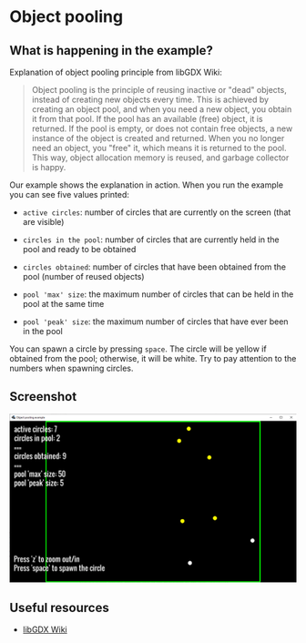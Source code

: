 # Object pooling

## What is happening in the example?

Explanation of object pooling principle from libGDX Wiki:

>Object pooling is the principle of reusing inactive or "dead" objects, instead of creating new objects every time.
> This is achieved by creating an object pool, and when you need a new object, you obtain it from that pool. If the
> pool has an available (free) object, it is returned. If the pool is empty, or does not contain free objects, a new
> instance of the object is created and returned. When you no longer need an object, you "free" it, which means it
> is returned to the pool. This way, object allocation memory is reused, and garbage collector is happy.

Our example shows the explanation in action. When you run the example you can see five values printed:

* `active circles`: number of circles that are currently on the screen (that are visible)

* `circles in the pool`: number of circles that are currently held in the pool and ready to be obtained

* `circles obtained`: number of circles that have been obtained from the pool (number of reused objects)

* `pool 'max' size`: the maximum number of circles that can be held in the pool at the same time

* `pool 'peak' size`: the maximum number of circles that have ever been in the pool

You can spawn a circle by pressing `space`. The circle will be yellow if obtained from the pool; otherwise, it will
be white. Try to pay attention to the numbers when spawning circles.

## Screenshot

![screenshot](../../../../../../../resources/screenshot-pooling.png)

## Useful resources

* [libGDX Wiki](https://github.com/libgdx/libgdx/wiki/Memory-management#object-pooling)